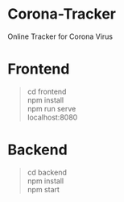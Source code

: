 # Corona-Tracker
Online Tracker for Corona Virus 

# Frontend
>cd frontend<br>
>npm install<br>
>npm run serve<br>
> localhost:8080

# Backend
>cd backend<br>
>npm install<br>
>npm start<br>
